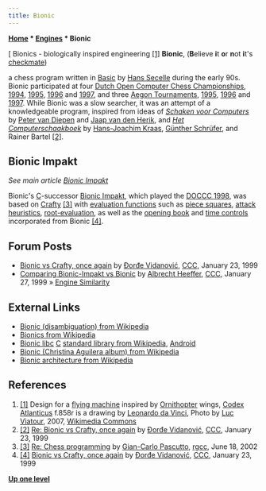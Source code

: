 ```yaml
---
title: Bionic
---
```

**[Home](Home "Home") * [Engines](Engines "Engines") * Bionic**

\[ Bionics - biologically inspired engineering <a id="cite-note-1" href="#cite-ref-1">[1]</a>
**Bionic**, (**B**elieve **i**t **o**r **n**ot **i**t's [checkmate](Checkmate "Checkmate"))

a chess program written in [Basic](Basic "Basic") by [Hans Secelle](Hans_Secelle "Hans Secelle") during the early 90s. Bionic participated at four [Dutch Open Computer Chess Championships](Dutch_Open_Computer_Chess_Championship "Dutch Open Computer Chess Championship"), [1994](DOCCC_1994 "DOCCC 1994"), [1995](DOCCC_1995 "DOCCC 1995"), [1996](DOCCC_1996 "DOCCC 1996") and [1997](DOCCC_1997 "DOCCC 1997"), and three [Aegon Tournaments](Aegon_Tournaments "Aegon Tournaments"), [1995](Aegon_1995 "Aegon 1995"), [1996](Aegon_1996 "Aegon 1996") and [1997](Aegon_1997 "Aegon 1997").
While Bionic was a slow searcher, it was an attempt of a knowledgeable program, inspired from ideas of *[Schaken voor Computers](Peter_van_Diepen#SchakenvoorComputers "Peter van Diepen")* by [Peter van Diepen](Peter_van_Diepen "Peter van Diepen") and [Jaap van den Herik](Jaap_van_den_Herik "Jaap van den Herik"), and *[Het Computerschaakboek](Hans-Joachim_Kraas#Computerschachbuch "Hans-Joachim Kraas")* by [Hans-Joachim Kraas](Hans-Joachim_Kraas "Hans-Joachim Kraas"), [Günther Schrüfer](G%C3%BCnther_Schr%C3%BCfer "Günther Schrüfer"), and Rainer Bartel <a id="cite-note-2" href="#cite-ref-2">[2]</a>.

## Bionic Impakt

*See main article [Bionic Impakt](Bionic_Impakt "Bionic Impakt")*

Bionic's [C](C "C")-successor [Bionic Impakt](Bionic_Impakt "Bionic Impakt"), which played the [DOCCC 1998](DOCCC_1998 "DOCCC 1998"), was based on [Crafty](Crafty "Crafty") <a id="cite-note-3" href="#cite-ref-3">[3]</a> with [evaluation functions](Evaluation_Function "Evaluation Function") such as [piece squares](Piece-Square_Tables "Piece-Square Tables"), [attack heuristics](Attacks "Attacks"), [root-evaluation](Oracle "Oracle"), as well as the [opening book](Opening_Book "Opening Book") and [time controls](Time_Management "Time Management") incorporated from Bionic <a id="cite-note-4" href="#cite-ref-4">[4]</a>.

## Forum Posts

- [Bionic vs Crafty, once again](https://www.stmintz.com/ccc/index.php?id=40574) by [Đorđe Vidanović](%C4%90or%C4%91e_Vidanovi%C4%87 "Đorđe Vidanović"), [CCC](CCC "CCC"), January 23, 1999
- [Comparing Bionic-Impakt vs Bionic](https://www.stmintz.com/ccc/index.php?id=41059) by [Albrecht Heeffer](Albrecht_Heeffer "Albrecht Heeffer"), [CCC](CCC "CCC"), January 27, 1999 » [Engine Similarity](Engine_Similarity "Engine Similarity")

## External Links

- [Bionic (disambiguation) from Wikipedia](https://en.wikipedia.org/wiki/Bionic_%28disambiguation%29)
- [Bionics from Wikipedia](https://en.wikipedia.org/wiki/Bionics)
- [Bionic libc](https://en.wikipedia.org/wiki/Bionic_%28software%29) [C](C "C") [standard library from Wikipedia](https://en.wikipedia.org/wiki/C_standard_library), [Android](Android "Android")
- [Bionic (Christina Aguilera album) from Wikipedia](https://en.wikipedia.org/wiki/Bionic_%28Christina_Aguilera_album%29)
- [Bionic architecture from Wikipedia](https://en.wikipedia.org/wiki/Bionic_architecture)

## References

1. <a id="cite-ref-1" href="#cite-note-1">[1]</a> Design for a [flying machine](https://en.wikipedia.org/wiki/Flying_machine) inspired by [Ornithopter](https://en.wikipedia.org/wiki/Ornithopter) wings, [Codex Atlanticus](https://en.wikipedia.org/wiki/Codex_Atlanticus) f.858r is a drawing by [Leonardo da Vinci](Mathematician#Leonardo "Mathematician"), Photo by [Luc Viatour](https://commons.wikimedia.org/wiki/User:Lviatour), 2007, [Wikimedia Commons](https://en.wikipedia.org/wiki/Wikimedia_Commons)
1. <a id="cite-ref-2" href="#cite-note-2">[2]</a> [Re: Bionic vs Crafty, once again](https://www.stmintz.com/ccc/index.php?id=40582) by [Đorđe Vidanović](%C4%90or%C4%91e_Vidanovi%C4%87 "Đorđe Vidanović"), [CCC](CCC "CCC"), January 23, 1999
1. <a id="cite-ref-3" href="#cite-note-3">[3]</a> [Re: Chess programming](http://groups.google.com/group/rec.games.chess.computer/msg/bb5b443496ea75fd) by [Gian-Carlo Pascutto](Gian-Carlo_Pascutto "Gian-Carlo Pascutto"), [rgcc](Computer_Chess_Forums "Computer Chess Forums"), June 18, 2002
1. <a id="cite-ref-4" href="#cite-note-4">[4]</a> [Bionic vs Crafty, once again](https://www.stmintz.com/ccc/index.php?id=40574) by [Đorđe Vidanović](%C4%90or%C4%91e_Vidanovi%C4%87 "Đorđe Vidanović"), [CCC](CCC "CCC"), January 23, 1999

**[Up one level](Engines "Engines")**

